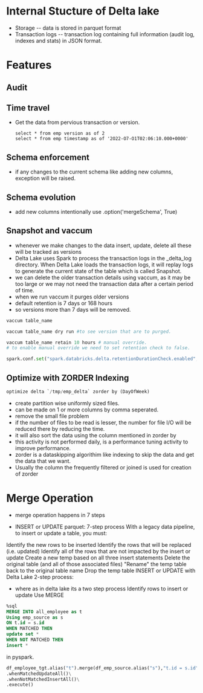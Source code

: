 
# Internal Stucture of Delta lake
- Storage -- data is stored in parquet format
- Transaction logs -- transaction log containing full information (audit log, indexes and stats) in JSON format.

# Features
## Audit
## Time travel
- Get the data from pervious transaction or version.

  ```
  select * from emp version as of 2
  select * from emp timestamp as of '2O22-O7-O1T02:06:10.000+0000'
  ```


## Schema enforcement
- if any changes to the current schema like adding new columns, exception will be raised.
## Schema evolution 
- add new columns intentionally use .option('mergeSchema', True)

## Snapshot and vaccum
- whenever we make changes to the data insert, update, delete all these will be tracked as versions
- Delta Lake uses Spark to process the transaction logs in the _delta_log directory. When Delta Lake loads the transaction logs, it will replay logs to generate the current state of the table which is called Snapshot.
- we can delete the older transaction details using vaccum, as it may be too large or we may not need the transaction data after a certain period of time.
- when we run vaccum it purges older versions
- default retention is 7 days or 168 hours
- so versions more than 7 days will be removed.

```python
vaccum table_name

vaccum table_name dry run #to see version that are to purged.

vaccum table_name retain 10 hours # manual override.
# to enable manual override we need to set retention check to false.

spark.conf.set("spark.databricks.delta.retentionDurationCheck.enabled", "False")

```

## Optimize with ZORDER Indexing

```python
optimize delta `/tmp/emp_delta` zorder by (DayOfWeek)
```
- create partition wise uniformly sized files.
- can be made on 1 or more columns by comma seperated.
- remove the small file problem
- if the number of files to be read is lesser, the number for file I/O will be reduced there by reducing the time.
- it will also sort the data using the column mentioned in zorder by
- this activity is not performed daily, is a performance tuning activity to improve performance.
- zorder is a dataskipping algorithim like indexing to skip the data and get the data that we want.
- Usually the column the frequently filtered or joined is used for creation of zorder


# Merge Operation
- merge operation happens in 7 steps

- INSERT or UPDATE parquet: 7-step process
With a legacy data pipeline, to insert or update a table, you must:

Identify the new rows to be inserted
Identify the rows that will be replaced (i.e. updated)
Identify all of the rows that are not impacted by the insert or update
Create a new temp based on all three insert statements
Delete the original table (and all of those associated files)
"Rename" the temp table back to the original table name
Drop the temp table
INSERT or UPDATE with Delta Lake
2-step process:
- where as in delta lake its a two step process
Identify rows to insert or update
Use MERGE

```sql
%sql
MERGE INTO all_employee as t
Using emp_source as s
ON t.id = s.id
WHEN MATCHED THEN 
update set *
WHEN NOT MATCHED THEN 
insert *

```
in pyspark.
```python
df_employee_tgt.alias("t").merge(df_emp_source.alias("s"),"t.id = s.id")\
.whenMatchedUpdateAll()\
.whenNotMatchedInsertAll()\
.execute()
```
